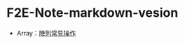 # F2E-Note-markdown-vesion
* Array：[陣列常見操作](https://github.com/jiaren23/F2E-Note-markdown-vesion/tree/master/Array)
